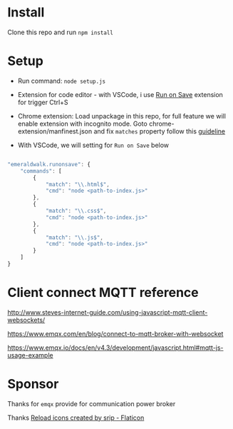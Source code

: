 # Install

Clone this repo and run `npm install`

# Setup

- Run command: `node setup.js`

- Extension for code editor - with VSCode, i use [Run on Save](https://marketplace.visualstudio.com/items?itemName=emeraldwalk.RunOnSave) extension for trigger Ctrl+S

- Chrome extension: Load unpackage in this repo, for full feature we will enable extension with incognito mode. Goto chrome-extension/manfinest.json and fix `matches` property follow this [guideline](https://developer.chrome.com/docs/extensions/mv3/match_patterns/)

- With VSCode, we will setting for `Run on Save` below

```javascript

"emeraldwalk.runonsave": {
	"commands": [
		{
			"match": "\\.html$",
			"cmd": "node <path-to-index.js>"
		},
		{
			"match": "\\.css$",
			"cmd": "node <path-to-index.js>"
		},
		{
			"match": "\\.js$",
			"cmd": "node <path-to-index.js>"
		}
	]
}

```

# Client connect MQTT reference

http://www.steves-internet-guide.com/using-javascript-mqtt-client-websockets/

https://www.emqx.com/en/blog/connect-to-mqtt-broker-with-websocket

https://www.emqx.io/docs/en/v4.3/development/javascript.html#mqtt-js-usage-example

# Sponsor

Thanks for `emqx` provide for communication power broker

Thanks [Reload icons created by srip - Flaticon](https://www.flaticon.com/free-icons/reload)
